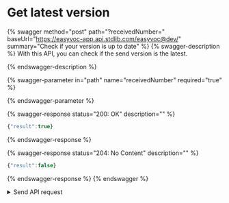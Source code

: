 # Get latest version

{% swagger method="post" path="?receivedNumber=" baseUrl="https://easyvoc-app.api.stdlib.com/easyvoc@dev/" summary="Check if your version is up to date" %}
{% swagger-description %}
With this API, you can check if the send version is the latest.


{% endswagger-description %}

{% swagger-parameter in="path" name="receivedNumber" required="true" %}

{% endswagger-parameter %}

{% swagger-response status="200: OK" description="" %}
```javascript
{"result":true}
```
{% endswagger-response %}

{% swagger-response status="204: No Content" description="" %}
```javascript
{"result":false}
```
{% endswagger-response %}
{% endswagger %}

<details>

<summary>Send API request</summary>

{% code lineNumbers="true" %}
```python
import requests

def send_request_to_api(receivedNumber):
    API_ENDPOINT = f"https://easyvoc-app.api.stdlib.com/easyvoc@dev/?receivedNumber={receivedNumber}"
    response = requests.get(API_ENDPOINT)
    return response.json()

if __name__ == '__main__':
    receivedNumber = int(input("Enter a number: "))
    result = send_request_to_api(receivedNumber)
    if result['result']:
        print("Result from API: True")
    else:
        print("Result from API: False")
```
{% endcode %}

</details>
